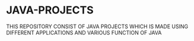 # JAVA-PROJECTS
THIS REPOSITORY CONSIST OF JAVA PROJECTS WHICH IS MADE USING DIFFERENT APPLICATIONS AND VARIOUS FUNCTION OF JAVA
